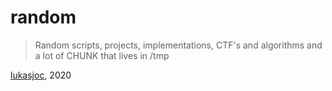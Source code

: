 # random

> Random scripts, projects, implementations, CTF's and algorithms and a lot of CHUNK that lives in /tmp

[lukasjoc](https://lukasjoc.com), 2020
